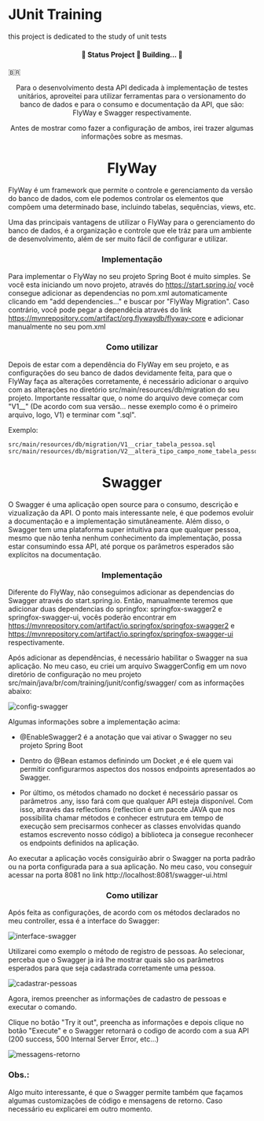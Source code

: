 # JUnit Training
this project is dedicated to the study of unit tests

<h4 align="center"> 
	🚧   Status Project 🚀 Building...  🚧
</h4>

🇧🇷

<p align="center">Para o desenvolvimento desta API dedicada à implementação de testes unitários, aproveitei para utilizar ferramentas para o versionamento do 
banco de dados e para o consumo e documentação da API, que são: FlyWay e Swagger respectivamente.</p>

<p align="center">Antes de mostrar como fazer a configuração de ambos, irei trazer algumas informações sobre as mesmas.</p>

<h1 align="center">
    <a>FlyWay</a>
</h1>

FlyWay é um framework que permite o controle e gerenciamento da versão do banco de dados, com ele podemos controlar
os elementos que compõem uma determinado base, incluindo tabelas, sequências, views, etc.

Uma das principais vantagens de utilizar o FlyWay para o gerenciamento do banco de dados, é a organização e controle que ele tráz para um ambiente de desenvolvimento, além de ser muito fácil de configurar e utilizar. 

<h3 align="center">
    <a>Implementação</a>
</h3>

Para implementar o FlyWay no seu projeto Spring Boot é muito simples. Se você esta iniciando um novo projeto, através do https://start.spring.io/ você consegue 
adicionar as dependencias no pom.xml automaticamente clicando em "add dependencies..." e buscar por "FlyWay Migration". Caso contrário, você pode pegar a dependêcia através do link https://mvnrepository.com/artifact/org.flywaydb/flyway-core e adicionar manualmente no seu pom.xml

<h3 align="center">
    <a>Como utilizar</a>
</h3>

Depois de estar com a dependência do FlyWay em seu projeto, e as configurações do seu banco de dados devidamente feita, para que o FlyWay faça as alterações corretamente, é necessário adicionar o arquivo com as alterações no diretório src/main/resources/db/migration do seu projeto. Importante ressaltar que, o nome
do arquivo deve começar com "V1__" (De acordo com sua versão... nesse exemplo como é o primeiro arquivo, logo, V1) e terminar com ".sql".

Exemplo:

	src/main/resources/db/migration/V1__criar_tabela_pessoa.sql
	src/main/resources/db/migration/V2__altera_tipo_campo_nome_tabela_pessoa.sql
	

<h1 align="center">
    <a>Swagger</a>
</h1>

<p>O Swagger é uma aplicação open source para o consumo, descrição e vizualização da API. O ponto mais interessante nele, é que podemos evoluir a documentação e a 
implementação simutâneamente. Além disso, o Swagger tem uma plataforma super intuitiva para que qualquer pessoa, mesmo que não tenha nenhum conhecimento da implementação, possa estar consumindo essa API, até porque os parâmetros esperados são explícitos na documentação.</p>

<h3 align="center">
    <a>Implementação</a>
</h3>

Diferente do FlyWay, não conseguimos adicionar as dependencias do Swagger através do start.spring.io. Então, manualmente teremos que adicionar duas dependencias do springfox: springfox-swagger2 e springfox-swagger-ui, vocês poderão encontrar em https://mvnrepository.com/artifact/io.springfox/springfox-swagger2 e https://mvnrepository.com/artifact/io.springfox/springfox-swagger-ui respectivamente.

Após adicionar as dependências, é necessário habilitar o Swagger na sua aplicação. No meu caso, eu criei um arquivo SwaggerConfig em um novo diretório de configuração no meu projeto src/main/java/br/com/training/junit/config/swagger/ com as informações abaixo:

![config-swagger](https://user-images.githubusercontent.com/69025247/134714163-77c24ca8-5ef0-4d23-bc13-23cdae7d2832.jpeg)

Algumas informações sobre a implementação acima:

 - @EnableSwagger2 é a anotação que vai ativar o Swagger no seu projeto Spring Boot

 - Dentro do @Bean estamos definindo um Docket ,e é ele quem vai permitir configurarmos aspectos dos nossos endpoints apresentados ao Swagger.

 - Por último, os métodos chamado no docket é necessário passar os parâmetros .any, isso fará com que qualquer API esteja disponível. Com isso, através das 		reflections (reflection é um pacote JAVA que nos possibilita chamar métodos e conhecer estrutura em tempo de execução sem precisarmos conhecer as 		classes envolvidas quando estamos escrevento nosso código) a biblioteca ja consegue reconhecer os endpoints definidos na aplicação.

Ao executar a aplicação vocês consiguirão abrir o Swagger na porta padrão ou na porta configurada para a sua aplicação. No meu caso, vou conseguir acessar na porta 8081 no link http://localhost:8081/swagger-ui.html

<h3 align="center">
    <a>Como utilizar</a>
</h3>

Após feita as configurações, de acordo com os métodos declarados no meu controller, essa é a interface do Swagger:

![interface-swagger](https://user-images.githubusercontent.com/69025247/134717888-d27e4f3f-3b69-434a-aef7-a0d42049becb.jpeg)

Utilizarei como exemplo o método de registro de pessoas. Ao selecionar, perceba que o Swagger ja irá lhe mostrar quais são os parâmetros esperados para que seja cadastrada corretamente uma pessoa.

![cadastrar-pessoas](https://user-images.githubusercontent.com/69025247/134718288-5fb60e28-dbfa-481b-8743-fcab8f458c1d.jpeg)

Agora, iremos preencher as informações de cadastro de pessoas e executar o comando.

Clique no botão "Try it out", preencha as informações e depois clique no botão "Execute" e o Swagger retornará o codigo de acordo com a sua API (200 success, 
500  Internal Server Error, etc...)

![messagens-retorno](https://user-images.githubusercontent.com/69025247/134719101-c1c542e9-618d-4e22-bd17-9c5049d06bce.jpeg)

<h3>
    <a>Obs.:</a>
</h3>

Algo muito interessante, é que o Swagger permite também que façamos algumas customizações de código e mensagens de retorno. Caso necessário eu explicarei em outro momento.

